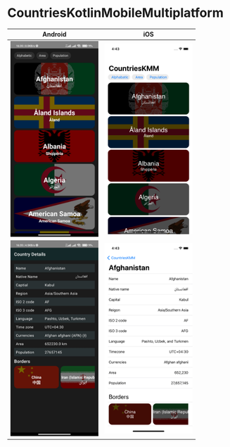 # CountriesKotlinMobileMultiplatform

| Android | iOS |
|--|--|
| <img src="./media/android1.jpg" width="200"> | <img src="./media/ios1.png" width="200">  |
| <img src="./media/android2.jpg" width="200"> | <img src="./media/ios2.png" width="200">  |
